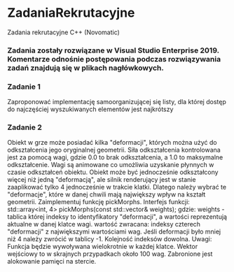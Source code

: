 # ZadaniaRekrutacyjne
Zadania rekrutacyjne C++ (Novomatic)

### Zadania zostały rozwiązane w Visual Studio Enterprise 2019. Komentarze odnośnie postępowania podczas rozwiązywania zadań znajdują się w plikach nagłówkowych.

### Zadanie 1
Zaproponować implementację samoorganizującej się listy, dla której dostęp do najczęściej wyszukiwanych elementów jest najkrótszy

### Zadanie 2
Obiekt w grze może posiadać kilka "deformacji", których można użyć do odkształcenia jego oryginalnej geometrii. Siła odkształcenia kontrolowana jest za pomocą wagi, gdzie 0.0 to brak odkształcenia, a 1.0 to maksymalne odkształcenie. Wagi są animowane co umożliwia uzyskanie płynnych w czasie odkształceń obiektu. Obiekt może być jednocześnie odkształcony więcej niż jedną "deformacją", ale silnik renderujący jest w stanie zaaplikować tylko 4 jednocześnie w trakcie klatki. Dlatego należy wybrać te "deformacje", które w danej chwili mają największy wpływ na kształt geometrii. Zaimplementuj funkcję pickMorphs.
Interfejs funkcji: std::array<int, 4> pickMorphs(const std::vector<float>& weights);
gdzie: weights - tablica której indeksy to identyfikatory "deformacji", a wartości reprezentują aktualne w danej klatce wagi.
wartość zwracana: indeksy czterech "deformacji" z największymi wartościami wag. Jeśli deformacji było mniej niż 4 należy zwrócić w tablicy -1. Kolejność indeksów dowolna.
Uwagi:
Funkcja będzie wywoływana wielokrotnie w każdej klatce.
Wektor wejściowy to w skrajnych przypadkach około 100 wag.
Zabronione jest alokowanie pamięci na stercie.
